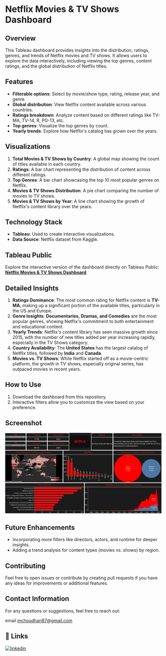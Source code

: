 # Netflix Movies & TV Shows Dashboard

## Overview
This Tableau dashboard provides insights into the distribution, ratings, genres, and trends of Netflix movies and TV shows. It allows users to explore the data interactively, including viewing the top genres, content ratings, and the global distribution of Netflix titles.

## Features
- **Filterable options**: Select by movie/show type, rating, release year, and genre.
- **Global distribution**: View Netflix content available across various countries.
- **Ratings breakdown**: Analyze content based on different ratings like TV-MA, TV-14, R, PG-13, etc.
- **Top genres**: Visualize the top genres by count.
- **Yearly trends**: Explore how Netflix's catalog has grown over the years.

## Visualizations
1. **Total Movies & TV Shows by Country**: A global map showing the count of titles available in each country.
2. **Ratings**: A bar chart representing the distribution of content across different ratings.
3. **Top Genres**: A bar chart showcasing the top 10 most popular genres on Netflix.
4. **Movies & TV Shows Distribution**: A pie chart comparing the number of movies to TV shows.
5. **Movies & TV Shows by Year**: A line chart showing the growth of Netflix's content library over the years.

## Technology Stack
- **Tableau**: Used to create interactive visualizations.
- **Data Source**: Netflix dataset from Kaggle.

## Tableau Public
Explore the interactive version of the dashboard directly on Tableau Public: [**Netflix Movies & TV Shows Dashboard**](https://public.tableau.com/app/profile/mayur.choudhari/viz/NetflixDashboard_17288009292050/ExecutiveDashboard)

## Detailed Insights
1. **Ratings Dominance**: The most common rating for Netflix content is **TV-MA**, making up a significant portion of the available titles, particularly in the US and Europe. 
2. **Genre Insights**: **Documentaries, Dramas, and Comedies** are the most popular genres, showing Netflix's commitment to both entertainment and educational content. 
3. **Yearly Trends**: Netflix's content library has seen massive growth since 2015, with the number of new titles added per year increasing rapidly, especially in the TV Shows category.
4. **Country Availability**: The **United States** has the largest catalog of Netflix titles, followed by **India** and **Canada**.
5. **Movies vs. TV Shows**: While Netflix started off as a movie-centric platform, the growth in TV shows, especially original series, has outpaced movies in recent years.

## How to Use
1. Download the dashboard from this repository.
2. Interactive filters allow you to customize the view based on your preference.

## Screenshot
![Netflix Dashboard](https://github.com/Mayur-Choudhari/Netflix-Movies-TV-Shows-Dashboard-Insights-Trends-Analysis-with-Tableau/blob/main/Netflix.png)

## Future Enhancements
- Incorporating more filters like directors, actors, and runtime for deeper insights.
- Adding a trend analysis for content types (movies vs. shows) by region.

## Contributing
Feel free to open issues or contribute by creating pull requests if you have any ideas for improvements or additional features.



## Contact Information

For any questions or suggestions, feel free to reach out:

 email mchoudhari87@gmail.com



## 🔗 Links

[![linkedin](https://img.shields.io/badge/linkedin-0A66C2?style=for-the-badge&logo=linkedin&logoColor=white)](https://www.linkedin.com/in/mayur-choudhari-5b1a58286/)


